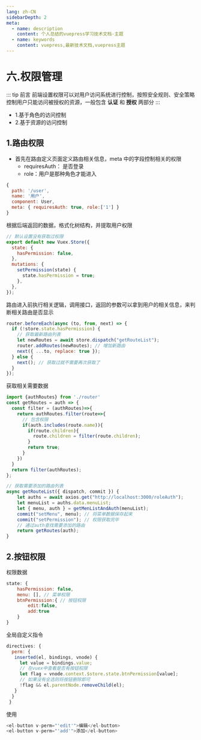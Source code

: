 ```yaml
---
lang: zh-CN
sidebarDepth: 2
meta:
  - name: description
    content: 个人总结的vuepress学习技术文档-主题
  - name: keywords
    content: vuepress,最新技术文档,vuepress主题
---
```


# 六.权限管理

::: tip 前言
前端设置权限可以对用户访问系统进行控制，按照安全规则、安全策略控制用户只能访问被授权的资源，一般包含 **认证** 和 **授权** 两部分
:::

- 1.基于角色的访问控制
- 2.基于资源的访问控制

## 1.路由权限

- 首先在路由定义页面定义路由相关信息，meta 中的字段控制相关的权限
  - requiresAuth： 是否登录
  - role：用户是那种角色才能进入

```js
{
  path: '/user',
  name: '用户',
  component: User,
  meta: { requiresAuth: true, role:['1'] }
}
```

根据后端返回的数据，格式化树结构，并提取用户权限

```js
// 默认设置没有获取过权限
export default new Vuex.Store({
  state: {
    hasPermission: false,
  },
  mutations: {
    setPermission(state) {
      state.hasPermission = true;
    },
  },
});
```

路由进入前执行相关逻辑，调用接口，返回的参数可以拿到用户的相关信息，来判断相关路由是否显示

```js
router.beforeEach(async (to, from, next) => {
  if (!store.state.hasPermission) {
    // 获取最新路由列表
    let newRoutes = await store.dispatch("getRouteList");
    router.addRoutes(newRoutes); // 增加新路由
    next({ ...to, replace: true });
  } else {
    next(); // 获取过就不需要再次获取了
  }
});
```

获取相关需要数据

```js
import {authRoutes} from './router'
const getRoutes = auth => {
  const filter = (authRoutes)=>{
    return authRoutes.filter(route=>{
      // 包含权限
      if(auth.includes(route.name)){
        if(route.children){
          route.children = filter(route.children);
        }
        return true;
      }
    })
  }
  return filter(authRoutes);
};

// 获取需要添加的路由列表
async getRouteList({ dispatch, commit }) {
    let auths = await axios.get("http://localhost:3000/roleAuth");
    let menuList = auths.data.menuList;
    let { menu, auth } = getMenListAndAuth(menuList);
    commit("setMenu", menu); // 将菜单数据保存起来
    commit("setPermission"); // 权限获取完毕
    // 通过auth查找需要添加的路由
    return getRoutes(auth);
}
```

## 2.按钮权限

权限数据

```js
state: {
    hasPermission: false,
    menu: [], // 菜单权限
    btnPermission:{ // 按钮权限
        edit:false,
        add:true
    }
}
```

全局自定义指令

```js
directives: {
  perm: {
   inserted(el, bindings, vnode) {
     let value = bindings.value;
     // 在vuex中查看是否有按钮权限
     let flag = vnode.context.$store.state.btnPermission[value];
     // 如果没有全选则将按钮删除即可
     !flag && el.parentNode.removeChild(el);
   }
  }
 }
```

使用

```js
<el-button v-perm="'edit'">编辑</el-button>
<el-button v-perm="'add'">添加</el-button>
```

